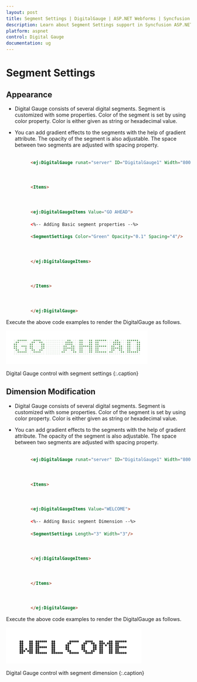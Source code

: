 ```yaml
---
layout: post
title: Segment Settings | DigitalGauge | ASP.NET Webforms | Syncfusion
description: Learn about Segment Settings support in Syncfusion ASP.NET Webforms Digital Gauge control and more details.
platform: aspnet
control: Digital Gauge
documentation: ug
---
```


# Segment Settings

## Appearance

* Digital Gauge consists of several digital segments. Segment is customized with some properties. Color of the segment is set by using color property. Color is either given as string or hexadecimal value. 
* You can add gradient effects to the segments with the help of gradient attribute. The opacity of the segment is also adjustable. The space between two  segments are adjusted with spacing property.



  ~~~ html

        <ej:DigitalGauge runat="server" ID="DigitalGauge1" Width="800">



        <Items>



        <ej:DigitalGaugeItems Value="GO AHEAD">

        <%-- Adding Basic segment properties --%>

        <SegmentSettings Color="Green" Opacity="0.1" Spacing="4"/>



        </ej:DigitalGaugeItems>



        </Items>



        </ej:DigitalGauge>

  ~~~

Execute the above code examples to render the DigitalGauge as follows.



![](Segment-Settings_images/Segment-Settings_img1.png)


Digital Gauge control with segment settings
{:.caption} 


## Dimension Modification

* Digital Gauge consists of several digital segments. Segment is customized with some properties. Color of the segment is set by using color property. Color is either given as string or hexadecimal value. 
* You can add gradient effects to the segments with the help of gradient attribute. The opacity of the segment is also adjustable. The space between two  segments are adjusted with spacing property.

  ~~~ html

        <ej:DigitalGauge runat="server" ID="DigitalGauge1" Width="800">



        <Items>



        <ej:DigitalGaugeItems Value="WELCOME">

        <%-- Adding Basic segment Dimension --%>

        <SegmentSettings Length="3" Width="3"/>



        </ej:DigitalGaugeItems>



        </Items>



        </ej:DigitalGauge>

  ~~~

Execute the above code examples to render the DigitalGauge as follows.



![](Segment-Settings_images/Segment-Settings_img2.png)

Digital Gauge control with segment dimension
{:.caption} 



